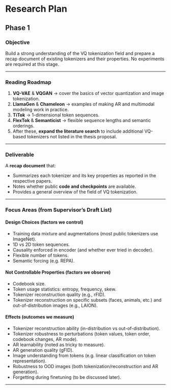 # Research Plan

## Phase 1

### Objective

Build a strong understanding of the VQ tokenization field and prepare a recap document of existing tokenizers and their properties. No experiments are required at this stage.

---

### Reading Roadmap

1. **VQ-VAE** & **VQGAN** → cover the basics of vector quantization and image tokenization.
2. **LlamaGen** & **Chameleon** → examples of making AR and multimodal modeling work in practice.
3. **TiTok** → 1-dimensional token sequences.
4. **FlexTok** & **Semanticist** → flexible sequence lengths and semantic orderings.
5. After these, **expand the literature search** to include additional VQ-based tokenizers not listed in the thesis proposal.

---

### Deliverable

A **recap document** that:

* Summarizes each tokenizer and its key properties as reported in the respective papers.
* Notes whether public **code and checkpoints** are available.
* Provides a general overview of the field of VQ tokenization.

---

### Focus Areas (from Supervisor’s Draft List)

#### Design Choices (factors we control)

* Training data mixture and augmentations (most public tokenizers use ImageNet).
* 1D vs 2D token sequences.
* Causality enforced in encoder (and whether ever tried in decoder).
* Flexible number of tokens.
* Semantic forcing (e.g. REPA).

#### Not Controllable Properties (factors we observe)

* Codebook size.
* Token usage statistics: entropy, frequency, skew.
* Tokenizer reconstruction quality (e.g., rFID).
* Tokenizer reconstruction on specific subsets (faces, animals, etc.) and out-of-distribution images (e.g., LAION).

#### Effects (outcomes we measure)

* Tokenizer reconstruction ability (in-distribution vs out-of-distribution).
* Tokenizer robustness to perturbations (token values, token order, codebook changes, AR mode).
* AR learnability (noted as tricky to measure).
* AR generation quality (gFID).
* Image understanding from tokens (e.g. linear classification on token representation).
* Robustness to OOD images (both tokenization/reconstruction and AR generation).
* Forgetting during finetuning (to be discussed later).


---
